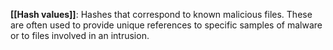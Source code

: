 **[[Hash values]]**: Hashes that correspond to known malicious files. These are often used to provide unique references to specific samples of malware or to files involved in an intrusion.